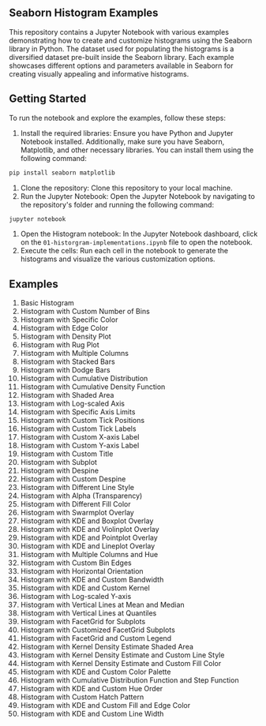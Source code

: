 ## Seaborn Histogram Examples

This repository contains a Jupyter Notebook with various examples demonstrating how to create and customize histograms using the Seaborn library in Python. The dataset used for populating the histograms is a diversified dataset pre-built inside the Seaborn library. Each example showcases different options and parameters available in Seaborn for creating visually appealing and informative histograms.

## Getting Started
To run the notebook and explore the examples, follow these steps:

1. Install the required libraries: Ensure you have Python and Jupyter Notebook installed. Additionally, make sure you have Seaborn, Matplotlib, and other necessary libraries. You can install them using the following command:

```bash
pip install seaborn matplotlib
```

1. Clone the repository: Clone this repository to your local machine.
2. Run the Jupyter Notebook: Open the Jupyter Notebook by navigating to the repository's folder and running the following command:
```bash
jupyter notebook
```

1. Open the Histogram notebook: In the Jupyter Notebook dashboard, click on the `01-historgram-implementations.ipynb` file to open the notebook.
2. Execute the cells: Run each cell in the notebook to generate the histograms and visualize the various customization options.

## Examples
1. Basic Histogram
2. Histogram with Custom Number of Bins
3. Histogram with Specific Color
4. Histogram with Edge Color
5. Histogram with Density Plot
6. Histogram with Rug Plot
7. Histogram with Multiple Columns
8. Histogram with Stacked Bars
9. Histogram with Dodge Bars
10. Histogram with Cumulative Distribution
11. Histogram with Cumulative Density Function
12. Histogram with Shaded Area
13. Histogram with Log-scaled Axis
14. Histogram with Specific Axis Limits
15. Histogram with Custom Tick Positions
16. Histogram with Custom Tick Labels
17. Histogram with Custom X-axis Label
18. Histogram with Custom Y-axis Label
19. Histogram with Custom Title
20. Histogram with Subplot
21. Histogram with Despine
22. Histogram with Custom Despine
23. Histogram with Different Line Style
24. Histogram with Alpha (Transparency)
25. Histogram with Different Fill Color
26. Histogram with Swarmplot Overlay
27. Histogram with KDE and Boxplot Overlay
28. Histogram with KDE and Violinplot Overlay
29. Histogram with KDE and Pointplot Overlay
30. Histogram with KDE and Lineplot Overlay
31. Histogram with Multiple Columns and Hue
32. Histogram with Custom Bin Edges
33. Histogram with Horizontal Orientation
34. Histogram with KDE and Custom Bandwidth
35. Histogram with KDE and Custom Kernel
36. Histogram with Log-scaled Y-axis
37. Histogram with Vertical Lines at Mean and Median
38. Histogram with Vertical Lines at Quantiles
39. Histogram with FacetGrid for Subplots
40. Histogram with Customized FacetGrid Subplots
41. Histogram with FacetGrid and Custom Legend
42. Histogram with Kernel Density Estimate Shaded Area
43. Histogram with Kernel Density Estimate and Custom Line Style
44. Histogram with Kernel Density Estimate and Custom Fill Color
45. Histogram with KDE and Custom Color Palette
46. Histogram with Cumulative Distribution Function and Step Function
47. Histogram with KDE and Custom Hue Order
48. Histogram with Custom Hatch Pattern
48. Histogram with KDE and Custom Fill and Edge Color
49. Histogram with KDE and Custom Line Width